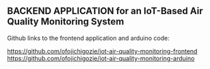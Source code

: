 ## BACKEND APPLICATION for an IoT-Based Air Quality Monitoring System


Github links to the frontend application and arduino code:

https://github.com/ofojichigozie/iot-air-quality-monitoring-frontend<br>
https://github.com/ofojichigozie/iot-air-quality-monitoring-arduino